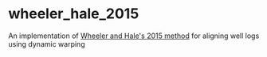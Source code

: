 # wheeler_hale_2015
An implementation of [Wheeler and Hale's 2015 method](https://dspace.library.colostate.edu/bitstream/handle/11124/17145/Wheeler_mines_0052N_10703.pdf?sequence=1) for aligning well logs using dynamic warping
